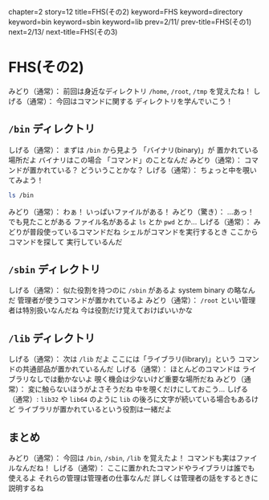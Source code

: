 chapter=2
story=12
title=FHS(その2)
keyword=FHS
keyword=directory
keyword=bin
keyword=sbin
keyword=lib
prev=2/11/
prev-title=FHS(その1)
next=2/13/
next-title=FHS(その3)

# FHS(その2)

みどり（通常）：
  前回は身近なディレクトリ
  `/home`, `/root`, `/tmp` を覚えたね！
しげる（通常）：
  今回はコマンドに関する
  ディレクトリを学んでいこう！

## `/bin` ディレクトリ

しげる（通常）：
  まずは `/bin` から見よう
  「バイナリ(binary)」が
  置かれている場所だよ
  バイナリはこの場合
  「コマンド」のことなんだ
みどり（通常）：
  コマンドが置かれている？
  どういうことかな？
しげる（通常）：
  ちょっと中を覗いてみよう！

```bash
ls /bin
```

みどり（通常）：
  わぁ！
  いっぱいファイルがある！
みどり（驚き）：
  …あっ！
  でも見たことがある
  ファイル名があるよ
  `ls` とか `pwd` とか…
しげる（通常）：
  みどりが普段使っているコマンドだね
  シェルがコマンドを実行するとき
  ここからコマンドを探して
  実行しているんだ

## `/sbin` ディレクトリ

しげる（通常）：
  似た役割を持つのに `/sbin` があるよ
  system binary の略なんだ
  管理者が使うコマンドが置かれているよ
みどり（通常）：
  `/root` といい管理者は特別扱いなんだね
  今は役割だけ覚えておけばいいかな

## `/lib` ディレクトリ

しげる（通常）：
  次は `/lib` だよ
  ここには「ライブラリ(library)」という
  コマンドの共通部品が置かれているんだ
しげる（通常）：
  ほとんどのコマンドは
  ライブラリなしでは動かないよ
  覗く機会は少ないけど重要な場所だね
みどり（通常）：
  変に触らないほうがよさそうだね
  中を覗くだけにしておこう…
しげる（通常）:
  `lib32` や `lib64` のように
  `lib` の後ろに文字が続いている場合もあるけど
  ライブラリが置かれているという役割は一緒だよ

## まとめ

みどり（通常）：
  今回は `/bin`, `/sbin`, `/lib` を覚えたよ！
  コマンドも実はファイルなんだね！
しげる（通常）：
  ここに置かれたコマンドやライブラリは誰でも使えるよ
  それらの管理は管理者の仕事なんだ
  詳しくは管理者の話をするときに説明するね

